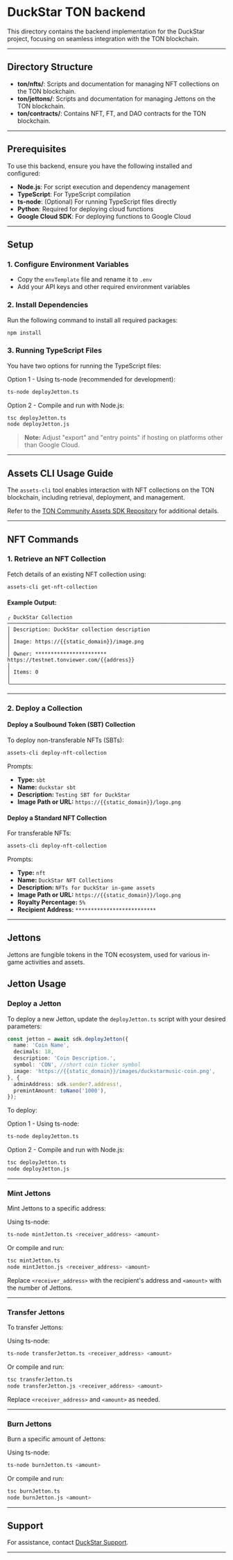 # DuckStar TON backend

This directory contains the backend implementation for the DuckStar project, focusing on seamless integration with the TON blockchain.

---

## Directory Structure

- **ton/nfts/**: Scripts and documentation for managing NFT collections on the TON blockchain.
- **ton/jettons/**: Scripts and documentation for managing Jettons on the TON blockchain.
- **ton/contracts/**: Contains NFT, FT, and DAO contracts for the TON blockchain.

---

## Prerequisites

To use this backend, ensure you have the following installed and configured:

- **Node.js**: For script execution and dependency management
- **TypeScript**: For TypeScript compilation
- **ts-node**: (Optional) For running TypeScript files directly
- **Python**: Required for deploying cloud functions
- **Google Cloud SDK**: For deploying functions to Google Cloud

---

## Setup

### 1. Configure Environment Variables
- Copy the `envTemplate` file and rename it to `.env`
- Add your API keys and other required environment variables

### 2. Install Dependencies
Run the following command to install all required packages:
```bash
npm install
```

### 3. Running TypeScript Files
You have two options for running the TypeScript files:

Option 1 - Using ts-node (recommended for development):
```bash
ts-node deployJetton.ts
```

Option 2 - Compile and run with Node.js:
```bash
tsc deployJetton.ts
node deployJetton.js
```

> **Note:** Adjust "export" and "entry points" if hosting on platforms other than Google Cloud.

---

## Assets CLI Usage Guide

The `assets-cli` tool enables interaction with NFT collections on the TON blockchain, including retrieval, deployment, and management.

Refer to the [TON Community Assets SDK Repository](https://github.com/ton-community/assets-sdk) for additional details.

---

## NFT Commands

### **1. Retrieve an NFT Collection**
Fetch details of an existing NFT collection using:
```bash
assets-cli get-nft-collection
```

#### Example Output:
```plaintext
╭ DuckStar Collection ──────────────────────────────────────────────────────────────────────────────────────────────╮
│ Description: DuckStar collection description                                                                     │
│ Image: https://{{static_domain}}/image.png                                                                      │
│ Owner: ***********************  https://testnet.tonviewer.com/{{address}}                                       │
│ Items: 0                                                                                                        │
╰─────────────────────────────────────────────────────────────────────────────────────────────────────────────────╯
```

---

### **2. Deploy a Collection**

#### Deploy a Soulbound Token (SBT) Collection
To deploy non-transferable NFTs (SBTs):
```bash
assets-cli deploy-nft-collection
```

Prompts:
- **Type:** `sbt`
- **Name:** `duckstar sbt`
- **Description:** `Testing SBT for DuckStar`
- **Image Path or URL:** `https://{{static_domain}}/logo.png`

#### Deploy a Standard NFT Collection
For transferable NFTs:
```bash
assets-cli deploy-nft-collection
```

Prompts:
- **Type:** `nft`
- **Name:** `DuckStar NFT Collections`
- **Description:** `NFTs for DuckStar in-game assets`
- **Image Path or URL:** `https://{{static_domain}}/logo.png`
- **Royalty Percentage:** `5%`
- **Recipient Address:** `**************************`

---

## Jettons

Jettons are fungible tokens in the TON ecosystem, used for various in-game activities and assets.


## Jetton Usage

### Deploy a Jetton
To deploy a new Jetton, update the `deployJetton.ts` script with your desired parameters:
```typescript
const jetton = await sdk.deployJetton({
  name: 'Coin Name',
  decimals: 18,
  description: 'Coin Description.',
  symbol: 'CON', //short coin ticker symbol
  image: 'https://{{static_domain}}/images/duckstarmusic-coin.png',
}, {
  adminAddress: sdk.sender?.address!,
  premintAmount: toNano('1000'),
});
```

To deploy:

Option 1 - Using ts-node:
```bash
ts-node deployJetton.ts
```

Option 2 - Compile and run with Node.js:
```bash
tsc deployJetton.ts
node deployJetton.js
```

---

### Mint Jettons
Mint Jettons to a specific address:

Using ts-node:
```bash
ts-node mintJetton.ts <receiver_address> <amount>
```

Or compile and run:
```bash
tsc mintJetton.ts
node mintJetton.js <receiver_address> <amount>
```

Replace `<receiver_address>` with the recipient's address and `<amount>` with the number of Jettons.

---

### Transfer Jettons
To transfer Jettons:

Using ts-node:
```bash
ts-node transferJetton.ts <receiver_address> <amount>
```

Or compile and run:
```bash
tsc transferJetton.ts
node transferJetton.js <receiver_address> <amount>
```

Replace `<receiver_address>` and `<amount>` as needed.

---

### Burn Jettons
Burn a specific amount of Jettons:

Using ts-node:
```bash
ts-node burnJetton.ts <amount>
```

Or compile and run:
```bash
tsc burnJetton.ts
node burnJetton.js <amount>
```

---

## Support

For assistance, contact [DuckStar Support](mailto:contact@duckstar.app).

---
